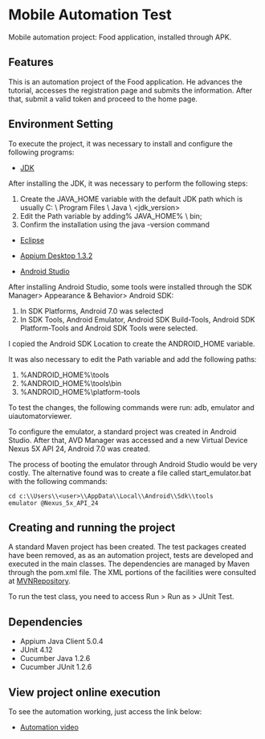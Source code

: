 # Mobile Automation Test

Mobile automation project: Food application, installed through APK.

## Features

This is an automation project of the Food application. He advances the tutorial, accesses the registration page and submits the information. After that, submit a valid token and proceed to the home page.

## Environment Setting

To execute the project, it was necessary to install and configure the following programs:

- [JDK](https://www.oracle.com/technetwork/java/javase/14-0-1-relnotes-5972653.html)
	
After installing the JDK, it was necessary to perform the following steps:
1. Create the JAVA_HOME variable with the default JDK path which is usually C: \ Program Files \ Java \ <jdk_version>
2. Edit the Path variable by adding% JAVA_HOME% \ bin;
3. Confirm the installation using the java -version command


- [Eclipse](https://www.eclipse.org/downloads/packages/)

- [Appium Desktop 1.3.2](https://github.com/appium/appium-desktop/releases/tag/v1.3.2)

- [Android Studio](https://developer.android.com/studio/?gclid=CjwKCAjwztL2BRATEiwAvnALcrHVy1uI94z9zNuuiesgZmRlkJQJRXPDbt001Iv58jfVMCN9qLUPZhoCL1IQAvD_BwE&gclsrc=aw.ds)

After installing Android Studio, some tools were installed through the SDK Manager> Appearance & Behavior> Android SDK:
1. In SDK Platforms, Android 7.0 was selected
2. In SDK Tools, Android Emulator, Android SDK Build-Tools, Android SDK Platform-Tools and Android SDK Tools were selected.

I copied the Android SDK Location to create the ANDROID_HOME variable.

It was also necessary to edit the Path variable and add the following paths:
1. %ANDROID_HOME%\tools
2. %ANDROID_HOME%\tools\bin
3. %ANDROID_HOME%\platform-tools

To test the changes, the following commands were run: adb, emulator and uiautomatorviewer.

To configure the emulator, a standard project was created in Android Studio. After that, AVD Manager was accessed and a new Virtual Device Nexus 5X API 24, Android 7.0 was created.

The process of booting the emulator through Android Studio would be very costly. The alternative found was to create a file called start_emulator.bat with the following commands:
```shell
cd c:\\Users\\<user>\\AppData\\Local\\Android\\Sdk\\tools
emulator @Nexus_5x_API_24	
```

## Creating and running the project
A standard Maven project has been created. The test packages created have been removed, as as an automation project, tests are developed and executed in the main classes. The dependencies are managed by Maven through the pom.xml file. The XML portions of the facilities were consulted at [MVNRepository](https://mvnrepository.com/).

To run the test class, you need to access Run > Run as > JUnit Test.

## Dependencies
- Appium Java Client 5.0.4
- JUnit 4.12
- Cucumber Java 1.2.6
- Cucumber JUnit 1.2.6

## View project online execution

To see the automation working, just access the link below:
- [Automation video](https://www.loom.com/share/ad7ab4b02cbd44beb8e24f9ba4d340a6)